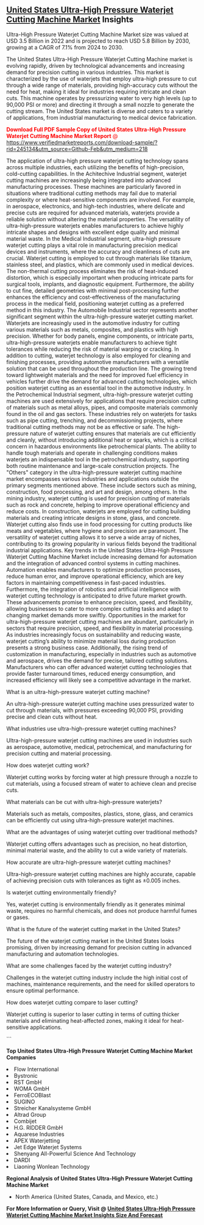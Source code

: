 <h2><a href="https://www.verifiedmarketreports.com/download-sample/?rid=245134&amp;utm_source=Github-Feb&amp;utm_medium=218" target="_blank">United States Ultra-High Pressure Waterjet Cutting Machine Market</a> Insights</h2><p>Ultra-High Pressure Waterjet Cutting Machine Market size was valued at USD 3.5 Billion in 2022 and is projected to reach USD 5.8 Billion by 2030, growing at a CAGR of 7.1% from 2024 to 2030.</p><p> <p>The United States Ultra-High Pressure Waterjet Cutting Machine market is evolving rapidly, driven by technological advancements and increasing demand for precision cutting in various industries. This market is characterized by the use of waterjets that employ ultra-high pressure to cut through a wide range of materials, providing high-accuracy cuts without the need for heat, making it ideal for industries requiring intricate and clean cuts. This machine operates by pressurizing water to very high levels (up to 90,000 PSI or more) and directing it through a small nozzle to generate the cutting stream. The United States market is diverse and caters to a variety of applications, from industrial manufacturing to medical device fabrication. <p><span class=""><span style="color: #ff0000;"><strong>Download Full PDF Sample Copy of United States Ultra-High Pressure Waterjet Cutting Machine Market Report</strong> @ </span><a href="https://www.verifiedmarketreports.com/download-sample/?rid=245134&amp;utm_source=Github-Feb&amp;utm_medium=218" target="_blank">https://www.verifiedmarketreports.com/download-sample/?rid=245134&amp;utm_source=Github-Feb&amp;utm_medium=218</a></span></p> The application of ultra-high pressure waterjet cutting technology spans across multiple industries, each utilizing the benefits of high-precision, cold-cutting capabilities. In the Achitechive Industrial segment, waterjet cutting machines are increasingly being integrated into advanced manufacturing processes. These machines are particularly favored in situations where traditional cutting methods may fail due to material complexity or where heat-sensitive components are involved. For example, in aerospace, electronics, and high-tech industries, where delicate and precise cuts are required for advanced materials, waterjets provide a reliable solution without altering the material properties. The versatility of ultra-high-pressure waterjets enables manufacturers to achieve highly intricate shapes and designs with excellent edge quality and minimal material waste. In the Medical Industrial segment, ultra-high pressure waterjet cutting plays a vital role in manufacturing precision medical devices and instruments, where the accuracy and cleanliness of cuts are crucial. Waterjet cutting is employed to cut through materials like titanium, stainless steel, and plastics, which are commonly used in medical devices. The non-thermal cutting process eliminates the risk of heat-induced distortion, which is especially important when producing intricate parts for surgical tools, implants, and diagnostic equipment. Furthermore, the ability to cut fine, detailed geometries with minimal post-processing further enhances the efficiency and cost-effectiveness of the manufacturing process in the medical field, positioning waterjet cutting as a preferred method in this industry. The Automobile Industrial sector represents another significant segment within the ultra-high-pressure waterjet cutting market. Waterjets are increasingly used in the automotive industry for cutting various materials such as metals, composites, and plastics with high precision. Whether for body panels, engine components, or intricate parts, ultra-high-pressure waterjets enable manufacturers to achieve tight tolerances while reducing the risk of material warping or cracking. In addition to cutting, waterjet technology is also employed for cleaning and finishing processes, providing automotive manufacturers with a versatile solution that can be used throughout the production line. The growing trend toward lightweight materials and the need for improved fuel efficiency in vehicles further drive the demand for advanced cutting technologies, which position waterjet cutting as an essential tool in the automotive industry. In the Petrochemical Industrial segment, ultra-high-pressure waterjet cutting machines are used extensively for applications that require precision cutting of materials such as metal alloys, pipes, and composite materials commonly found in the oil and gas sectors. These industries rely on waterjets for tasks such as pipe cutting, trenching, and decommissioning projects, where traditional cutting methods may not be as effective or safe. The high-pressure nature of waterjet cutting ensures that materials are cut efficiently and cleanly, without introducing additional heat or sparks, which is a critical concern in hazardous environments like petrochemical plants. The ability to handle tough materials and operate in challenging conditions makes waterjets an indispensable tool in the petrochemical industry, supporting both routine maintenance and large-scale construction projects. The "Others" category in the ultra-high-pressure waterjet cutting machine market encompasses various industries and applications outside the primary segments mentioned above. These include sectors such as mining, construction, food processing, and art and design, among others. In the mining industry, waterjet cutting is used for precision cutting of materials such as rock and concrete, helping to improve operational efficiency and reduce costs. In construction, waterjets are employed for cutting building materials and creating intricate designs in stone, glass, and concrete. Waterjet cutting also finds use in food processing for cutting products like meats and vegetables, where hygiene and precision are paramount. The versatility of waterjet cutting allows it to serve a wide array of niches, contributing to its growing popularity in various fields beyond the traditional industrial applications. Key trends in the United States Ultra-High Pressure Waterjet Cutting Machine Market include increasing demand for automation and the integration of advanced control systems in cutting machines. Automation enables manufacturers to optimize production processes, reduce human error, and improve operational efficiency, which are key factors in maintaining competitiveness in fast-paced industries. Furthermore, the integration of robotics and artificial intelligence with waterjet cutting technology is anticipated to drive future market growth. These advancements promise to enhance precision, speed, and flexibility, allowing businesses to cater to more complex cutting tasks and adapt to changing market demands more swiftly. Opportunities in the market for ultra-high-pressure waterjet cutting machines are abundant, particularly in sectors that require precision, speed, and flexibility in material processing. As industries increasingly focus on sustainability and reducing waste, waterjet cutting’s ability to minimize material loss during production presents a strong business case. Additionally, the rising trend of customization in manufacturing, especially in industries such as automotive and aerospace, drives the demand for precise, tailored cutting solutions. Manufacturers who can offer advanced waterjet cutting technologies that provide faster turnaround times, reduced energy consumption, and increased efficiency will likely see a competitive advantage in the market. <p>What is an ultra-high-pressure waterjet cutting machine?</p> <p>An ultra-high-pressure waterjet cutting machine uses pressurized water to cut through materials, with pressures exceeding 90,000 PSI, providing precise and clean cuts without heat.</p> <p>What industries use ultra-high-pressure waterjet cutting machines?</p> <p>Ultra-high-pressure waterjet cutting machines are used in industries such as aerospace, automotive, medical, petrochemical, and manufacturing for precision cutting and material processing.</p> <p>How does waterjet cutting work?</p> <p>Waterjet cutting works by forcing water at high pressure through a nozzle to cut materials, using a focused stream of water to achieve clean and precise cuts.</p> <p>What materials can be cut with ultra-high-pressure waterjets?</p> <p>Materials such as metals, composites, plastics, stone, glass, and ceramics can be efficiently cut using ultra-high-pressure waterjet machines.</p> <p>What are the advantages of using waterjet cutting over traditional methods?</p> <p>Waterjet cutting offers advantages such as precision, no heat distortion, minimal material waste, and the ability to cut a wide variety of materials.</p> <p>How accurate are ultra-high-pressure waterjet cutting machines?</p> <p>Ultra-high-pressure waterjet cutting machines are highly accurate, capable of achieving precision cuts with tolerances as tight as ±0.005 inches.</p> <p>Is waterjet cutting environmentally friendly?</p> <p>Yes, waterjet cutting is environmentally friendly as it generates minimal waste, requires no harmful chemicals, and does not produce harmful fumes or gases.</p> <p>What is the future of the waterjet cutting market in the United States?</p> <p>The future of the waterjet cutting market in the United States looks promising, driven by increasing demand for precision cutting in advanced manufacturing and automation technologies.</p> <p>What are some challenges faced by the waterjet cutting industry?</p> <p>Challenges in the waterjet cutting industry include the high initial cost of machines, maintenance requirements, and the need for skilled operators to ensure optimal performance.</p> <p>How does waterjet cutting compare to laser cutting?</p> <p>Waterjet cutting is superior to laser cutting in terms of cutting thicker materials and eliminating heat-affected zones, making it ideal for heat-sensitive applications.</p> ```</p><p><strong>Top United States Ultra-High Pressure Waterjet Cutting Machine Market Companies</strong></p><div data-test-id=""><p><li>Flow International</li><li> Bystronic</li><li> RST GmbH</li><li> WOMA GmbH</li><li> FerroECOBlast</li><li> SUGINO</li><li> Streicher Kanalsysteme GmbH</li><li> Altrad Group</li><li> Combijet</li><li> H.G. RIDDER GmbH</li><li> Aquarese Industries</li><li> APEX Waterjetting</li><li> Jet Edge Waterjet Systems</li><li> Shenyang All-Powerful Science And Technology</li><li> DARDI</li><li> Liaoning Wonlean Technology</li></p><div><strong>Regional Analysis of&nbsp;United States Ultra-High Pressure Waterjet Cutting Machine Market</strong></div><ul><li dir="ltr"><p dir="ltr">North America&nbsp;(United States, Canada, and Mexico, etc.)</p></li></ul><p><strong>For More Information or Query, Visit @&nbsp;</strong><strong><a href="https://www.verifiedmarketreports.com/product/ultra-high-pressure-waterjet-cutting-machine-market/?utm_source=Github-Feb&amp;utm_medium=218" target="_blank">United States Ultra-High Pressure Waterjet Cutting Machine Market Insights Size And Forecast</a></strong></p></div>
